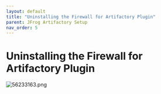 ```yaml
---
layout: default
title: "Uninstalling the Firewall for Artifactory Plugin"
parent: JFrog Artifactory Setup
nav_order: 5
---
```


# Uninstalling the Firewall for Artifactory Plugin

![56233163.png](/docs-at-surgery-poc/assets/images/uuid-3e7b2c65-e0a6-dd68-1308-db2bab9faba8.png)
